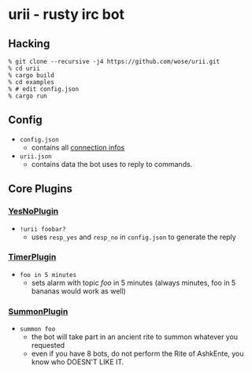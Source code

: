 # urii - rusty irc bot

## Hacking
```shell
% git clone --recursive -j4 https://github.com/wose/urii.git
% cd urii
% cargo build
% cd examples
% # edit config.json
% cargo run
```

## Config
- `config.json`
  - contains all [connection infos](https://github.com/aatxe/irc#configuration)
- `urii.json`
  - contains data the bot uses to reply to commands.

## Core Plugins
### [YesNoPlugin](https://github.com/wose/urii/blob/master/src/yesno.rs)
- `!urii foobar?`
  - uses `resp_yes` and `resp_no` in `config.json` to generate the reply

### [TimerPlugin](https://github.com/wose/urii/blob/master/src/timer.rs)
- `foo in 5 minutes`
  - sets alarm with topic *foo* in 5 minutes (always minutes, foo in 5 bananas would work as well)

### [SummonPlugin](https://github.com/wose/urii/blob/master/src/summon.rs)
- `summon foo`
  - the bot will take part in an ancient rite to summon whatever you requested
  - even if you have 8 bots, do not perform the Rite of AshkEnte, you know who DOESN'T LIKE IT.

